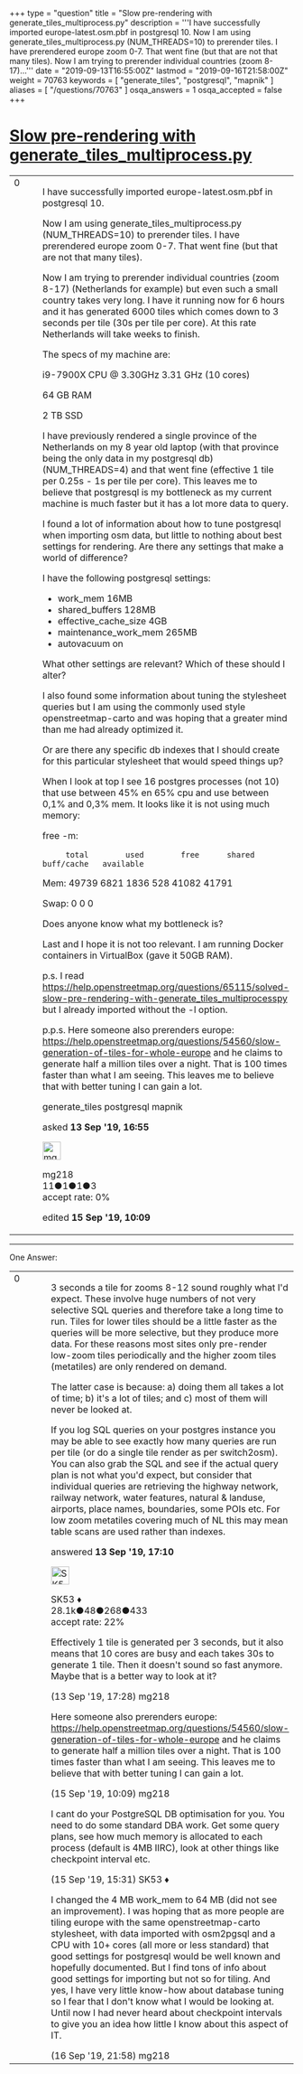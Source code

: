 +++
type = "question"
title = "Slow pre-rendering with generate_tiles_multiprocess.py"
description = '''I have successfully imported europe-latest.osm.pbf in postgresql 10. Now I am using generate_tiles_multiprocess.py (NUM_THREADS=10) to prerender tiles. I have prerendered europe zoom 0-7. That went fine (but that are not that many tiles). Now I am trying to prerender individual countries (zoom 8-17)...'''
date = "2019-09-13T16:55:00Z"
lastmod = "2019-09-16T21:58:00Z"
weight = 70763
keywords = [ "generate_tiles", "postgresql", "mapnik" ]
aliases = [ "/questions/70763" ]
osqa_answers = 1
osqa_accepted = false
+++

<div class="headNormal">

# [Slow pre-rendering with generate_tiles_multiprocess.py](/questions/70763/slow-pre-rendering-with-generate_tiles_multiprocesspy)

</div>

<div id="main-body">

<div id="askform">

<table id="question-table" style="width:100%;">
<colgroup>
<col style="width: 50%" />
<col style="width: 50%" />
</colgroup>
<tbody>
<tr>
<td style="width: 30px; vertical-align: top"><div class="vote-buttons">
<span id="post-70763-upvote" class="ajax-command post-vote up" rel="nofollow" title="I like this post (click again to cancel)"> </span>
<div id="post-70763-score" class="post-score" title="current number of votes">
0
</div>
<span id="post-70763-downvote" class="ajax-command post-vote down" rel="nofollow" title="I dont like this post (click again to cancel)"> </span> <span id="favorite-mark" class="ajax-command favorite-mark" rel="nofollow" title="mark/unmark this question as favorite (click again to cancel)"> </span>
<div id="favorite-count" class="favorite-count">
&#10;</div>
</div></td>
<td><div id="item-right">
<div class="question-body">
<p>I have successfully imported europe-latest.osm.pbf in postgresql 10.</p>
<p>Now I am using generate_tiles_multiprocess.py (NUM_THREADS=10) to prerender tiles. I have prerendered europe zoom 0-7. That went fine (but that are not that many tiles).</p>
<p>Now I am trying to prerender individual countries (zoom 8-17) (Netherlands for example) but even such a small country takes very long. I have it running now for 6 hours and it has generated 6000 tiles which comes down to 3 seconds per tile (30s per tile per core). At this rate Netherlands will take weeks to finish.</p>
<p>The specs of my machine are:</p>
<p>i9-7900X CPU @ 3.30GHz 3.31 GHz (10 cores)</p>
<p>64 GB RAM</p>
<p>2 TB SSD</p>
<p>I have previously rendered a single province of the Netherlands on my 8 year old laptop (with that province being the only data in my postgresql db)(NUM_THREADS=4) and that went fine (effective 1 tile per 0.25s - 1s per tile per core). This leaves me to believe that postgresql is my bottleneck as my current machine is much faster but it has a lot more data to query.</p>
<p>I found a lot of information about how to tune postgresql when importing osm data, but little to nothing about best settings for rendering. Are there any settings that make a world of difference?</p>
<p>I have the following postgresql settings:</p>
<ul>
<li>work_mem 16MB</li>
<li>shared_buffers 128MB</li>
<li>effective_cache_size 4GB</li>
<li>maintenance_work_mem 265MB</li>
<li>autovacuum on</li>
</ul>
<p>What other settings are relevant? Which of these should I alter?</p>
<p>I also found some information about tuning the stylesheet queries but I am using the commonly used style openstreetmap-carto and was hoping that a greater mind than me had already optimized it.</p>
<p>Or are there any specific db indexes that I should create for this particular stylesheet that would speed things up?</p>
<p>When I look at top I see 16 postgres processes (not 10) that use between 45% en 65% cpu and use between 0,1% and 0,3% mem. It looks like it is not using much memory:</p>
<p>free -m:</p>
<pre><code>     total        used        free      shared  buff/cache   available</code></pre>
<p>Mem: 49739 6821 1836 528 41082 41791</p>
<p>Swap: 0 0 0</p>
<p>Does anyone know what my bottleneck is?</p>
<p>Last and I hope it is not too relevant. I am running Docker containers in VirtualBox (gave it 50GB RAM).</p>
<p>p.s. I read <a href="/questions/65115/solved-slow-pre-rendering-with-generate_tiles_multiprocesspy">https://help.openstreetmap.org/questions/65115/solved-slow-pre-rendering-with-generate_tiles_multiprocesspy</a> but I already imported without the -l option.</p>
<p>p.p.s. Here someone also prerenders europe: <a href="/questions/54560/slow-generation-of-tiles-for-whole-europe">https://help.openstreetmap.org/questions/54560/slow-generation-of-tiles-for-whole-europe</a> and he claims to generate half a million tiles over a night. That is 100 times faster than what I am seeing. This leaves me to believe that with better tuning I can gain a lot.</p>
</div>
<div id="question-tags" class="tags-container tags">
<span class="post-tag tag-link-generate_tiles" rel="tag" title="see questions tagged &#39;generate_tiles&#39;">generate_tiles</span> <span class="post-tag tag-link-postgresql" rel="tag" title="see questions tagged &#39;postgresql&#39;">postgresql</span> <span class="post-tag tag-link-mapnik" rel="tag" title="see questions tagged &#39;mapnik&#39;">mapnik</span>
</div>
<div id="question-controls" class="post-controls">
&#10;</div>
<div class="post-update-info-container">
<div class="post-update-info post-update-info-user">
<p>asked <strong>13 Sep '19, 16:55</strong></p>
<img src="https://secure.gravatar.com/avatar/31cbcef9e1dd2923f15c35ab8cf690b8?s=32&amp;d=identicon&amp;r=g" class="gravatar" width="32" height="32" alt="mg218&#39;s gravatar image" />
<p><span>mg218</span><br />
<span class="score" title="11 reputation points">11</span><span title="1 badges"><span class="badge1">●</span><span class="badgecount">1</span></span><span title="1 badges"><span class="silver">●</span><span class="badgecount">1</span></span><span title="3 badges"><span class="bronze">●</span><span class="badgecount">3</span></span><br />
<span class="accept_rate" title="Rate of the user&#39;s accepted answers">accept rate:</span> <span title="mg218 has no accepted answers">0%</span></p>
</div>
<div class="post-update-info post-update-info-edited">
<p><span> edited <strong>15 Sep '19, 10:09</strong> </span></p>
</div>
</div>
<div id="comments-container-70763" class="comments-container">
&#10;</div>
<div id="comment-tools-70763" class="comment-tools">
&#10;</div>
<div class="clear">
&#10;</div>
<div id="comment-70763-form-container" class="comment-form-container">
&#10;</div>
<div class="clear">
&#10;</div>
</div></td>
</tr>
</tbody>
</table>

------------------------------------------------------------------------

<div class="tabBar">

<span id="sort-top"></span>

<div class="headQuestions">

One Answer:

</div>

</div>

<span id="70764"></span>

<div id="answer-container-70764" class="answer">

<table style="width:100%;">
<colgroup>
<col style="width: 50%" />
<col style="width: 50%" />
</colgroup>
<tbody>
<tr>
<td style="width: 30px; vertical-align: top"><div class="vote-buttons">
<span id="post-70764-upvote" class="ajax-command post-vote up" rel="nofollow" title="I like this post (click again to cancel)"> </span>
<div id="post-70764-score" class="post-score" title="current number of votes">
0
</div>
<span id="post-70764-downvote" class="ajax-command post-vote down" rel="nofollow" title="I dont like this post (click again to cancel)"> </span>
</div></td>
<td><div class="item-right">
<div class="answer-body">
<p>3 seconds a tile for zooms 8-12 sound roughly what I'd expect. These involve huge numbers of not very selective SQL queries and therefore take a long time to run. Tiles for lower tiles should be a little faster as the queries will be more selective, but they produce more data. For these reasons most sites only pre-render low-zoom tiles periodically and the higher zoom tiles (metatiles) are only rendered on demand.</p>
<p>The latter case is because: a) doing them all takes a lot of time; b) it's a lot of tiles; and c) most of them will never be looked at.</p>
<p>If you log SQL queries on your postgres instance you may be able to see exactly how many queries are run per tile (or do a single tile render as per switch2osm). You can also grab the SQL and see if the actual query plan is not what you'd expect, but consider that individual queries are retrieving the highway network, railway network, water features, natural &amp; landuse, airports, place names, boundaries, some POIs etc. For low zoom metatiles covering much of NL this may mean table scans are used rather than indexes.</p>
</div>
<div class="answer-controls post-controls">
&#10;</div>
<div class="post-update-info-container">
<div class="post-update-info post-update-info-user">
<p>answered <strong>13 Sep '19, 17:10</strong></p>
<img src="https://secure.gravatar.com/avatar/06cd84075f1adc2870ad102c7233e661?s=32&amp;d=identicon&amp;r=g" class="gravatar" width="32" height="32" alt="SK53&#39;s gravatar image" />
<p><span>SK53 ♦</span><br />
<span class="score" title="28084 reputation points"><span>28.1k</span></span><span title="48 badges"><span class="badge1">●</span><span class="badgecount">48</span></span><span title="268 badges"><span class="silver">●</span><span class="badgecount">268</span></span><span title="433 badges"><span class="bronze">●</span><span class="badgecount">433</span></span><br />
<span class="accept_rate" title="Rate of the user&#39;s accepted answers">accept rate:</span> <span title="SK53 has 121 accepted answers">22%</span></p>
</div>
</div>
<div id="comments-container-70764" class="comments-container">
<span id="70765"></span>
<div id="comment-70765" class="comment">
<div id="post-70765-score" class="comment-score">
&#10;</div>
<div class="comment-text">
<p>Effectively 1 tile is generated per 3 seconds, but it also means that 10 cores are busy and each takes 30s to generate 1 tile. Then it doesn't sound so fast anymore. Maybe that is a better way to look at it?</p>
</div>
<div id="comment-70765-info" class="comment-info">
<span class="comment-age">(13 Sep '19, 17:28)</span> <span class="comment-user userinfo">mg218</span>
</div>
</div>
<span id="70787"></span>
<div id="comment-70787" class="comment">
<div id="post-70787-score" class="comment-score">
&#10;</div>
<div class="comment-text">
<p>Here someone also prerenders europe: <a href="/questions/54560/slow-generation-of-tiles-for-whole-europe">https://help.openstreetmap.org/questions/54560/slow-generation-of-tiles-for-whole-europe</a> and he claims to generate half a million tiles over a night. That is 100 times faster than what I am seeing. This leaves me to believe that with better tuning I can gain a lot.</p>
</div>
<div id="comment-70787-info" class="comment-info">
<span class="comment-age">(15 Sep '19, 10:09)</span> <span class="comment-user userinfo">mg218</span>
</div>
</div>
<span id="70790"></span>
<div id="comment-70790" class="comment">
<div id="post-70790-score" class="comment-score">
&#10;</div>
<div class="comment-text">
<p>I cant do your PostgreSQL DB optimisation for you. You need to do some standard DBA work. Get some query plans, see how much memory is allocated to each process (default is 4MB IIRC), look at other things like checkpoint interval etc.</p>
</div>
<div id="comment-70790-info" class="comment-info">
<span class="comment-age">(15 Sep '19, 15:31)</span> <span class="comment-user userinfo">SK53 ♦</span>
</div>
</div>
<span id="70808"></span>
<div id="comment-70808" class="comment">
<div id="post-70808-score" class="comment-score">
&#10;</div>
<div class="comment-text">
<p>I changed the 4 MB work_mem to 64 MB (did not see an improvement). I was hoping that as more people are tiling europe with the same openstreetmap-carto stylesheet, with data imported with osm2pgsql and a CPU with 10+ cores (all more or less standard) that good settings for postgresql would be well known and hopefully documented. But I find tons of info about good settings for importing but not so for tiling. And yes, I have very little know-how about database tuning so I fear that I don't know what I would be looking at. Until now I had never heard about checkpoint intervals to give you an idea how little I know about this aspect of IT.</p>
</div>
<div id="comment-70808-info" class="comment-info">
<span class="comment-age">(16 Sep '19, 21:58)</span> <span class="comment-user userinfo">mg218</span>
</div>
</div>
</div>
<div id="comment-tools-70764" class="comment-tools">
&#10;</div>
<div class="clear">
&#10;</div>
<div id="comment-70764-form-container" class="comment-form-container">
&#10;</div>
<div class="clear">
&#10;</div>
</div></td>
</tr>
</tbody>
</table>

</div>

<div class="paginator-container-left">

</div>

</div>

</div>

